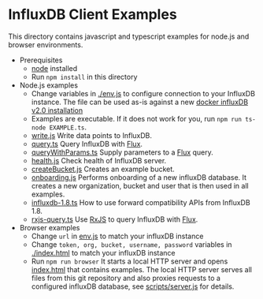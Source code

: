 # InfluxDB Client Examples

This directory contains javascript and typescript examples for node.js and browser environments.

- Prerequisites
  - [node](https://nodejs.org/en/) installed
  - Run `npm install` in this directory
- Node.js examples
  - Change variables in [./env.js](env.js) to configure connection to your InfluxDB instance. The file can be used as-is against a new [docker influxDB v2.0 installation](https://v2.docs.influxdata.com/v2.0/get-started/)
  - Examples are executable. If it does not work for you, run `npm run ts-node EXAMPLE.ts`.
  - [write.js](./write.js)
    Write data points to InfluxDB.
  - [query.ts](./query.ts)
    Query InfluxDB with [Flux](https://v2.docs.influxdata.com/v2.0/query-data/get-started/).
  - [queryWithParams.ts](./queryWithParams.ts)
    Supply parameters to a [Flux](https://v2.docs.influxdata.com/v2.0/query-data/get-started/) query.
  - [health.js](./health.js)
    Check health of InfluxDB server.
  - [createBucket.js](./createBucket.js)
    Creates an example bucket.
  - [onboarding.js](./onboarding.js)
    Performs onboarding of a new influxDB database. It creates a new organization, bucket and user that is then used in all examples.
  - [influxdb-1.8.ts](./influxdb-1.8.ts)
    How to use forward compatibility APIs from InfluxDB 1.8.
  - [rxjs-query.ts](./rxjs-query.ts)
    Use [RxJS](https://rxjs.dev/) to query InfluxDB with [Flux](https://v2.docs.influxdata.com/v2.0/query-data/get-started/).
- Browser examples
  - Change `url` in [env.js](./env.js) to match your influxDB instance
  - Change `token, org, bucket, username, password` variables in [./index.html](index.html) to match your influxDB instance
  - Run `npm run browser`
    It starts a local HTTP server and opens [index.html](./index.html) that contains examples.
    The local HTTP server serves all files from this git repository and also proxies requests
    to a configured influxDB database, see [scripts/server.js](./scripts/server.js) for details.
